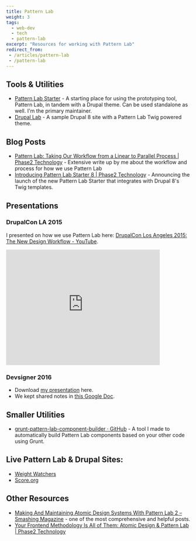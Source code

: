 ```yaml
---
title: Pattern Lab
weight: 3
tags:
  - web-dev
  - tech
  - pattern-lab
excerpt: "Resources for working with Pattern Lab"
redirect_from:
 - /articles/pattern-lab
 - /pattern-lab
---
```


## Tools & Utilities

- [Pattern Lab Starter](https://github.com/phase2/pattern-lab-starter) - A starting place for using the prototyping tool, Pattern Lab, in tandem with a Drupal theme. Can be used standalone as well. I'm the primary maintainer.
- [Drupal Lab](https://github.com/phase2/drupal-lab) - A sample Drupal 8 site with a Pattern Lab Twig powered theme.

## Blog Posts

- [Pattern Lab: Taking Our Workflow from a Linear to Parallel Process | Phase2 Technology](https://www.phase2technology.com/blog/pattern-lab-taking-our-workflow-from-a-linear-to-parallel-process/) - Extensive write up by me about the workflow and process for how we use Pattern Lab
- [Introducing Pattern Lab Starter 8 | Phase2 Technology](https://www.phase2technology.com/blog/introducing-pattern-lab-starter-8/) - Announcing the launch of the new Pattern Lab Starter that integrates with Drupal 8's Twig templates.

## Presentations

### DrupalCon LA 2015

I presented on how we use Pattern Lab here: [DrupalCon Los Angeles 2015: The New Design Workflow - YouTube](https://youtube.com/watch?v=PdfxJO81cdA).

<iframe width="420" height="315" src="https://www.youtube.com/embed/PdfxJO81cdA" frameborder="0" allowfullscreen></iframe>

### Devsigner 2016

- Download [my presentation](integrating-pattern-lab-into-drupal-workshop.pdf) here.
- We kept shared notes in [this Google Doc](https://docs.google.com/document/d/1DQr4WZIYsRBxbnR0GJ_6BmEYzbO7Qjh99W235WHdmU8/edit?usp=sharing).

## Smaller Utilities

- [grunt-pattern-lab-component-builder · GitHub](https://github.com/EvanLovely/grunt-pattern-lab-component-builder) - A tool I made to automatically build Pattern Lab components based on your other code using Grunt.

## Live Pattern Lab & Drupal Sites:

- [Weight Watchers](https://www.weightwatchers.com/sites/all/themes/custom/wwvs_bts/pattern-lab/public/)
- [Score.org](https://www.score.org/sites/all/themes/custom/score/dest/pattern-lab/)


## Other Resources

- [Making And Maintaining Atomic Design Systems With Pattern Lab 2 – Smashing Magazine](https://www.smashingmagazine.com/2016/07/building-maintaining-atomic-design-systems-pattern-lab/) - one of the most comprehensive and helpful posts.
- [Your Frontend Methodology Is All of Them: Atomic Design & Pattern Lab | Phase2 Technology](https://www.phase2technology.com/your-frontend-methodology-is-all-of-them-atomic-design-patternlab/)
